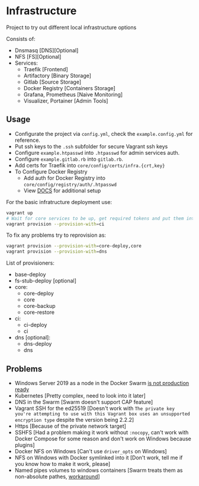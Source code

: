 # Infrastructure

Project to try out different local infrastructure options

Consists of:

* Dnsmasq [DNS][Optional]
* NFS [FS][Optional]
* Services:
  * Traefik [Frontend]
  * Artifactory [Binary Storage]
  * Gitlab [Source Storage]
  * Docker Registry [Containers Storage]
  * Grafana, Prometheus [Naive Monitoring]
  * Visualizer, Portainer [Admin Tools]

## Usage

* Configurate the project via `config.yml`, check the `example.config.yml` for reference.
* Put ssh keys to the `.ssh` subfolder for secure Vagrant ssh keys
* Configure `example.htpasswd` into `.htpasswd` for admin services auth.
* Configure `example.gitlab.rb` into `gitlab.rb`.
* Add certs for Traefik into `core/config/certs/infra.{crt,key}`
* To Configure Docker Registry
  * Add auth for Docker Registry into `core/config/registry/auth/.htpasswd`
  * View [DOCS](/docs/registry) for additional setup

For the basic infratructure deployment use:

```bash
vagrant up
# Wait for core services to be up, get required tokens and put them into the config [like gitlab runner token]
vagrant provision --provision-with=ci
```

To fix any problems try to reprovision as:

```bash
vagrant provision --provision-with=core-deploy,core
vagrant provision --provision-with=dns
```

List of provisioners:

* base-deploy
* fs-stub-deploy [optional]
* core:
  * core-deploy
  * core
  * core-backup
  * core-restore
* ci:
  * ci-deploy
  * ci
* dns [optional]:
  * dns-deploy
  * dns

## Problems

* Windows Server 2019 as a node in the Docker Swarm [is not production ready](https://github.com/moby/moby/issues/38498)
* Kubernetes [Pretty complex, need to look into it later]
* DNS in the Swarm [Swarm doesn't support CAP feature]
* Vagrant SSH for the ed25519 [Doesn't work with `The private key you're attempting to use with this Vagrant box uses an unsupported encryption type` despite the version being 2.2.2]
* Https [Because of the private network target]
* SSHFS [Had a problem making it work without `:nocopy`, can't work with Docker Compose for some reason and don't work on Windows because plugins]
* Docker NFS on Windows [Can't use `driver_opts` on Windows]
* NFS on Windows with Docker symlinked into it [Don't work, tell me if you know how to make it work, please]
* Named pipes volumes to windows containers [Swarm treats them as non-absolute pathes, [workaround](https://github.com/dockersamples/docker-swarm-visualizer#running-on-windows)]
